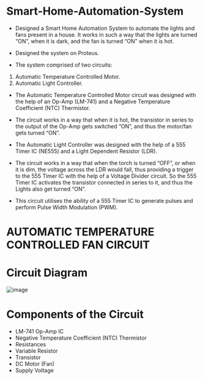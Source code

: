 # Smart-Home-Automation-System
- Designed a Smart Home Automation System to automate the lights and fans present in a house. It works in such a way that the lights are turned “ON”, when it is dark, and the fan is turned “ON” when it is hot.
- Designed the system on Proteus.

- The system comprised of two circuits: 
1. Automatic Temperature Controlled Motor. 
2. Automatic Light Controller.

- The Automatic Temperature Controlled Motor circuit was designed with the help of an Op-Amp (LM-741) and a Negative Temperature Coefficient (NTC) Thermistor. 
- The circuit works in a way that when it is hot, the transistor in series to the output of the Op-Amp gets switched “ON”, and thus the motor/fan gets turned “ON”. 

- The Automatic Light Controller was designed with the help of a 555 Timer IC (NE555) and a Light Dependent Resistor (LDR). 
- The circuit works in a way that when the torch is turned “OFF”, or when it is dim, the voltage across the LDR would fall, thus providing a trigger to the 555 Timer IC with the help of a Voltage Divider circuit.
So the 555 Timer IC activates the transistor connected in series to it, and thus the Lights also get turned “ON”. 
- This circuit utilises the ability of a 555 Timer IC to generate pulses and perform Pulse Width Modulation (PWM).

# AUTOMATIC TEMPERATURE CONTROLLED FAN CIRCUIT

# Circuit Diagram 

![image](https://user-images.githubusercontent.com/68660836/227026403-364f4b34-a2c2-42b1-b6ba-feb6e838bcd4.png)

# Components of the Circuit

- LM-741 Op-Amp IC 
-	Negative Temperature Coefficient (NTC) Thermistor
-	Resistances
-	Variable Resistor 
-	Transistor 
-	DC Motor (Fan)
-	Supply Voltage  


